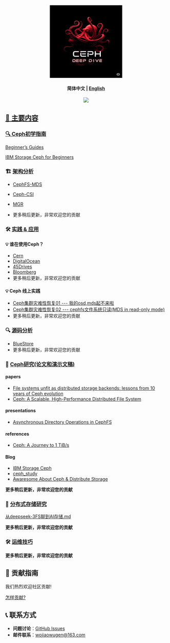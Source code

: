 <div align=center> <img src="./image/ceph.png" width = 45%>

#### 简体中文 | [English](README.md)

<div align=left>

<div class="column" align="middle">
  <a href="https://github.com/opencurve/curve/tree/master/docs">
    <img src="https://img.shields.io/badge/docs-latest-green.svg">
</div>

## 📖 主要内容

### 🔍 Ceph初学指南

[Beginner’s Guides](https://docs.ceph.com/en/latest/start/beginners-guide/)

[IBM Storage Ceph for Beginners](https://community.ibm.com/community/user/viewdocument/ibm-storage-ceph-for-beginners?CommunityKey=1142f81e-95e4-4381-95d0-7977f20d53fa&tab=librarydocuments)

### 🏗️ [架构分析](https://github.com/wuhongsong/ceph-deep-dive/tree/main/Architecture-Analysis)
  
* [CephFS-MDS](https://github.com/wuhongsong/ceph-deep-dive/tree/main/Architecture-Analysis)

* [Ceph-CSI](https://github.com/wuhongsong/ceph-deep-dive/tree/main/Architecture-Analysis)
  
*  [MGR](https://github.com/wuhongsong/ceph-deep-dive/tree/main/Architecture-Analysis)
*  更多稍后更新，非常欢迎您的贡献

### 🛠️ [实践 & 应用](https://github.com/wuhongsong/ceph-deep-dive/tree/main/Application-Practice)

####  💡 谁在使用Ceph？

- [Cern](https://indico.cern.ch/event/1457076/attachments/2934445/5156641/Ceph,%20Storage%20for%20CERN%20Cloud.pdf)
- [DigitalOcean](https://ceph.io/assets/pdfs/events/2024/ceph-days-nyc/2024%20Ceph%20Day%20NYC%20How%20we%20Operate%20Ceph%20at%20Scale.pdf)
- [45Drives](https://ceph.io/assets/pdfs/events/2024/ceph-days-nyc/45Drives%20-Ceph%20Days%202024%20-%20FINAL.pdf)
- [Bloomberg](https://static.sched.com/hosted_files/ceph2023/2e/Cephalocon%202023%20-%20multisite.pdf?_gl=1*4b8rzs*_gcl_au*MTk4MTIxMDc0NS4xNzI5NTYzMDEw*FPAU*MTk4MTIxMDc0NS4xNzI5NTYzMDEw)
-  更多稍后更新，非常欢迎您的贡献



####  💡 Ceph 线上实践

- [Ceph集群灾难性恢复01 --- 我的osd,mds起不来啦](https://zhuanlan.zhihu.com/p/468220071)
- [Ceph集群灾难性恢复02 --- cephfs文件系统只读(MDS in read-only mode)](https://zhuanlan.zhihu.com/p/231164499)
- 更多稍后更新，非常欢迎您的贡献



### 🔍 [源码分析](https://github.com/wuhongsong/ceph-deep-dive/tree/main/Code-Analysis)

- [BlueStore](https://github.com/wuhongsong/ceph-deep-dive/tree/main/Code-Analysis)
-  更多稍后更新，非常欢迎您的贡献


### 📖 [Ceph研究(论文和演示文稿)](https://github.com/wuhongsong/ceph-deep-dive/issues/7)



#### papers

- [File systems unfit as distributed storage backends: lessons from 10 years of Ceph evolution](https://dl.acm.org/doi/pdf/10.1145/3341301.3359656)
- [Ceph: A Scalable, High-Performance Distributed File System](https://www.ssrc.ucsc.edu/Papers/weil-osdi06.pdf)


#### presentations

- [Asynchronous Directory Operations in CephFS](https://www.usenix.org/sites/default/files/conference/protected-files/vault20_slides_layton.pdf)


#### references

- [Ceph: A Journey to 1 TiB/s](https://ceph.io/en/news/blog/2024/ceph-a-journey-to-1tibps/)


#### Blog

- [IBM Storage Ceph](https://www.ibm.com/docs/en/storage-ceph/8.0.0)
- [ceph_study](https://github.com/lidaohang/ceph_study)
- [Awaresome About  Ceph & Distribute Storage](https://www.zhihu.com/column/c_1267088333848641536)

**更多稍后更新，非常欢迎您的贡献**


### 📖 [分布式存储研究](https://github.com/wuhongsong/ceph-deep-dive/tree/main/Distributed-Storage)


[从deepseek-3FS聊到AI存储.md](https://github.com/wuhongsong/Ceph-Learn-Notes/blob/main/Distributed-Storage/zh-cn/%E4%BB%8Edeepseek-3FS%E8%81%8A%E5%88%B0AI%E5%AD%98%E5%82%A8.md)


**更多稍后更新，非常欢迎您的贡献**

  
### 🛠️ [运维技巧](https://github.com/wuhongsong/ceph-deep-dive/tree/main/Operation-Skills)

**更多稍后更新，非常欢迎您的贡献**


## 🤝 贡献指南

我们热烈欢迎社区贡献! 

[怎样贡献?](https://github.com/wuhongsong/ceph-deep-dive/blob/main/CONTRIBUTING.md)



## 📞 联系方式

- **问题讨论**：[GitHub Issues](https://github.com/wuhongsong/ceph-deep-dive/issues)
- **邮件联系**：wojiaowugen@163.com



